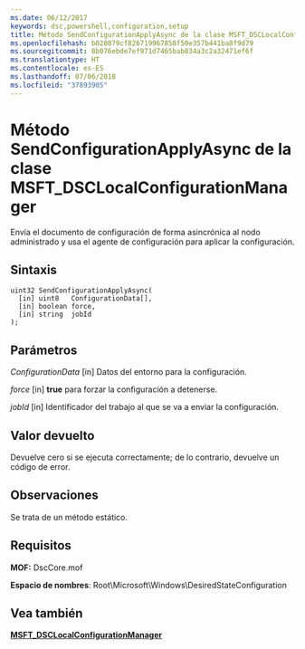 ```yaml
---
ms.date: 06/12/2017
keywords: dsc,powershell,configuration,setup
title: Método SendConfigurationApplyAsync de la clase MSFT_DSCLocalConfigurationManager
ms.openlocfilehash: b028079cf826719967858f50e357b441ba8f9d79
ms.sourcegitcommit: 8b076ebde7ef971d7465bab834a3c2a32471ef6f
ms.translationtype: HT
ms.contentlocale: es-ES
ms.lasthandoff: 07/06/2018
ms.locfileid: "37893905"
---
```

# <a name="sendconfigurationapplyasync-method-of-the-msftdsclocalconfigurationmanager-class"></a>Método SendConfigurationApplyAsync de la clase MSFT_DSCLocalConfigurationManager

Envía el documento de configuración de forma asincrónica al nodo administrado y usa el agente de configuración para aplicar la configuración.

## <a name="syntax"></a>Sintaxis

```mof
uint32 SendConfigurationApplyAsync(
  [in] uint8   ConfigurationData[],
  [in] boolean force,
  [in] string  jobId
);
```

## <a name="parameters"></a>Parámetros

*ConfigurationData* \[in\] Datos del entorno para la configuración.

*force* \[in\] **true** para forzar la configuración a detenerse.

*jobId* \[in\] Identificador del trabajo al que se va a enviar la configuración.

## <a name="return-value"></a>Valor devuelto

Devuelve cero si se ejecuta correctamente; de lo contrario, devuelve un código de error.

## <a name="remarks"></a>Observaciones

Se trata de un método estático.

## <a name="requirements"></a>Requisitos

**MOF:** DscCore.mof

**Espacio de nombres**: Root\Microsoft\Windows\DesiredStateConfiguration

## <a name="see-also"></a>Vea también

[**MSFT_DSCLocalConfigurationManager**](msft-dsclocalconfigurationmanager.md)
